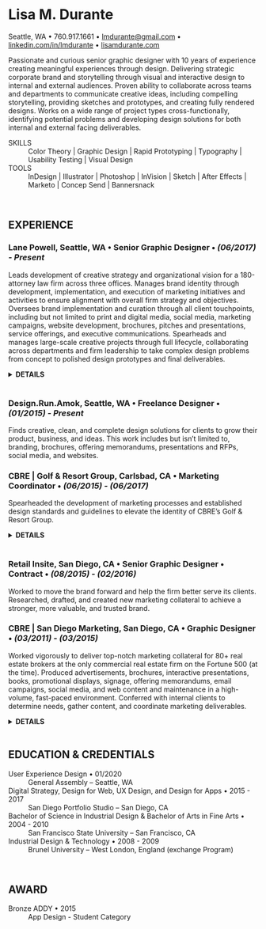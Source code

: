 # Lisa M. Durante


Seattle, WA • 760.917.1661 • [lmdurante@gmail.com](mailto:lmdurante@gmail.com) • [linkedin.com/in/lmdurante](https://www.linkedin.com/in/lmdurante) • [lisamdurante.com](https://www.lisamdurante.com)

Passionate and curious senior graphic designer with 10 years of experience creating meaningful experiences through design. Delivering strategic corporate brand and storytelling through visual and interactive design to internal and external audiences. Proven ability to collaborate across teams and departments to communicate creative ideas, including compelling storytelling, providing sketches and prototypes, and creating fully rendered designs. Works on a wide range of project types cross-functionally, identifying potential problems and developing design solutions for both internal and external facing deliverables.

<dl>
   <dt>SKILLS</dt>
   <dd>Color Theory | Graphic Design | Rapid Prototyping | Typography | Usability Testing | Visual Design</dd>
  
   <dt>TOOLS</dt>
   <dd>InDesign | Illustrator | Photoshop | InVision | Sketch | After Effects | Marketo | Concep Send | Bannersnack</dd>
 </dl>
<br>

## EXPERIENCE

### Lane Powell, Seattle, WA • Senior Graphic Designer • *(06/2017) - Present*
Leads development of creative strategy and organizational vision for a 180-attorney law firm across three offices. Manages brand identity through development, implementation, and execution of marketing initiatives and activities to ensure alignment with overall firm strategy and objectives. Oversees brand implementation and curation through all client touchpoints, including but not limited to print and digital media, social media, marketing campaigns, website development, brochures, pitches and presentations, service offerings, and executive communications. Spearheads and manages large-scale creative projects through full lifecycle, collaborating across departments and firm leadership to take complex design problems from concept to polished design prototypes and final deliverables.
<details>
<summary><strong>DETAILS</strong></summary>
  <ul>
    <li>Sourced and managed production and implementation of Marketo, a marketing automation tool, including developing templates, landing pages, forms, and flows for both events and email communications</li>
      <ul>
        <li>Co-developed and presented department training for the platform</li>
      </ul>
   <li>Manage website improvements; conducting research, creating prototypes, leading testing, managing deadlines, and pushing vendor delivery to control costs</li>
      <ul>
        <li>Create and present prototypes and specs for extensive design and function changes across the platform and lead user testing on those changes</li>
        <li>Developed major alterations to Word and PDF outputs and worked extensively with the vendor on implementation and performed rigorous testing to ensure functionality</li>
      </ul>
    <li>Led the creative development of the firm's annual Labor & Employment Seminar through the adaptation of live in-person event to 9-week webinar series</li>
      <ul>
        <li>Created all marketing collateral, utilized across seven different platforms</li>
        <li>Drove content curation, collaboration, and deadlines across multiple departments</li>
        <li>Adapted previous process to accommodate the need to go virtual and worked in new technologies to build out landing pages to increase accessibility and reach of offering</li>
        </ul>
    <li>Through creative storytelling and design, developed interactive and comprehensive visual journey of firmwide OKR initiative to build understanding and awareness of the process</li>
    <li>Named <strong>Subject Matter Expert (SME) on all visual design and external client marketing collateral</strong>, positioning the firm to output polished and consistent deliverables across all channels. Including but not limited to:</li>
    <ul>
      <li>PowerPoint trainings and internal intranet PowerPoint resource center</li>
      <li>Templatized RFPs and pitches</li>
      <li>Marketo emails, landing pages, and forms</li>
      <li>Word and PDF outputs for team practice pages and attorney profiles from website</li>
    </ul>
    <li><strong>Promoted to Senior Graphic Designer December 2019</strong> after serving as Graphic Designer for two years</li>
 </ul>
</details>
<br>


### Design.Run.Amok, Seattle, WA • Freelance Designer • *(01/2015) - Present*
Finds creative, clean, and complete design solutions for clients to grow their product, business, and ideas. This work includes but isn’t limited to, branding, brochures, offering memorandums, presentations and RFPs, social media, and websites.

### CBRE | Golf & Resort Group, Carlsbad, CA • Marketing Coordinator • *(06/2015) - (06/2017)*
Spearheaded the development of marketing processes and established design standards and guidelines to elevate the identity of CBRE’s Golf & Resort Group. 
<details>
<summary><strong>DETAILS</strong></summary>
  <ul>
    <li>Coordinated and built team pages on new corporate website platform, engaging with upper-level marketing individuals to ensure the team, our properties, and our business were being presented in the best way</li>
     <li>Improved marketing production process through development and implementation of unique and sustainable templates for RFPs and social media, aiding in not only streamlining the process but also strengthening the brand through consistency and high-level deliverables</li>
     <li>Produced branding plan and guidelines with unique specialty identity within and in adherence to existing corporate branding that included team and specialty brochures, logos, evergreen graphics and infographics, and more</li>
  </ul>
</details>
<br>


### Retail Insite, San Diego, CA • Senior Graphic Designer • Contract • *(08/2015) - (02/2016)*
Worked to move the brand forward and help the firm better serve its clients. Researched, drafted, and created new marketing collateral to achieve a stronger, more valuable, and trusted brand.

### CBRE | San Diego Marketing, San Diego, CA • Graphic Designer • *(03/2011) - (03/2015)*
Worked vigorously to deliver top-notch marketing collateral for 80+ real estate brokers at the only commercial real estate firm on the Fortune 500 (at the time). Produced advertisements, brochures, interactive presentations, books, promotional displays, signage, offering memorandums, email campaigns, social media, and web content and maintenance in a high-volume, fast-paced environment. Conferred with internal clients to determine needs, gather content, and coordinate marketing deliverables.
<details>
<summary><strong>DETAILS</strong></summary>
  <ul>
    <li>Received <strong>Team Player of the Year in 2012 and 2015</strong>, which is awarded to the staff member who exceeds expectations in the performance of daily responsibilities, while demonstrating the valued qualities of customer service, teamwork, and dependability</li>
     <li>Learned how to create interactive SWF presentations and pitches—became only person on the team who could</li>
     <li>Conducted trainings on the Adobe Creative Suite and created training sheets for staff on InDesign, printing production, email blasts, and interactive files</li>
  </ul>
</details>
<br>


## EDUCATION & CREDENTIALS
<dl>
  <dt>User Experience Design • 01/2020</dt>
  <dd>General Assembly – Seattle, WA</dd>

  <dt>Digital Strategy, Design for Web, UX Design, and Design for Apps • 2015 - 2017</dt>
  <dd>San Diego Portfolio Studio – San Diego, CA</dd>

  <dt>Bachelor of Science in Industrial Design & Bachelor of Arts in Fine Arts • 2004 - 2010</dt>
  <dd>San Francisco State University – San Francisco, CA</dd>

  <dt>Industrial Design & Technology • 2008 - 2009</dt>
  <dd>Brunel University – West London, England (exchange Program)</dd>
</dl>
<br>

## AWARD
<dl>
   <dt>Bronze ADDY • 2015 </dt>
   <dd>App Design - Student Category</dd>
   </dl>
